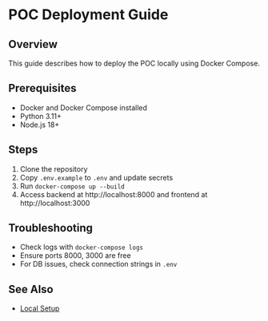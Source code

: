 # POC Deployment Guide

## Overview
This guide describes how to deploy the POC locally using Docker Compose.

## Prerequisites
- Docker and Docker Compose installed
- Python 3.11+
- Node.js 18+

## Steps
1. Clone the repository
2. Copy `.env.example` to `.env` and update secrets
3. Run `docker-compose up --build`
4. Access backend at http://localhost:8000 and frontend at http://localhost:3000

## Troubleshooting
- Check logs with `docker-compose logs`
- Ensure ports 8000, 3000 are free
- For DB issues, check connection strings in `.env`

## See Also
- [Local Setup](../../../docs/07-dev-environment/LOCAL_SETUP.md)

